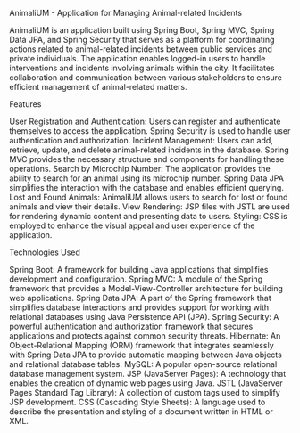 AnimaliUM - Application for Managing Animal-related Incidents

AnimaliUM is an application built using Spring Boot, Spring MVC, Spring Data JPA, and Spring Security that serves as a platform for coordinating actions related to animal-related incidents between public services and private individuals. The application enables logged-in users to handle interventions and incidents involving animals within the city. It facilitates collaboration and communication between various stakeholders to ensure efficient management of animal-related matters.

Features

User Registration and Authentication: Users can register and authenticate themselves to access the application. Spring Security is used to handle user authentication and authorization.
Incident Management: Users can add, retrieve, update, and delete animal-related incidents in the database. Spring MVC provides the necessary structure and components for handling these operations.
Search by Microchip Number: The application provides the ability to search for an animal using its microchip number. Spring Data JPA simplifies the interaction with the database and enables efficient querying.
Lost and Found Animals: AnimaliUM allows users to search for lost or found animals and view their details.
View Rendering: JSP files with JSTL are used for rendering dynamic content and presenting data to users.
Styling: CSS is employed to enhance the visual appeal and user experience of the application.

Technologies Used

Spring Boot: A framework for building Java applications that simplifies development and configuration.
Spring MVC: A module of the Spring framework that provides a Model-View-Controller architecture for building web applications.
Spring Data JPA: A part of the Spring framework that simplifies database interactions and provides support for working with relational databases using Java Persistence API (JPA).
Spring Security: A powerful authentication and authorization framework that secures applications and protects against common security threats.
Hibernate: An Object-Relational Mapping (ORM) framework that integrates seamlessly with Spring Data JPA to provide automatic mapping between Java objects and relational database tables.
MySQL: A popular open-source relational database management system.
JSP (JavaServer Pages): A technology that enables the creation of dynamic web pages using Java.
JSTL (JavaServer Pages Standard Tag Library): A collection of custom tags used to simplify JSP development.
CSS (Cascading Style Sheets): A language used to describe the presentation and styling of a document written in HTML or XML.
